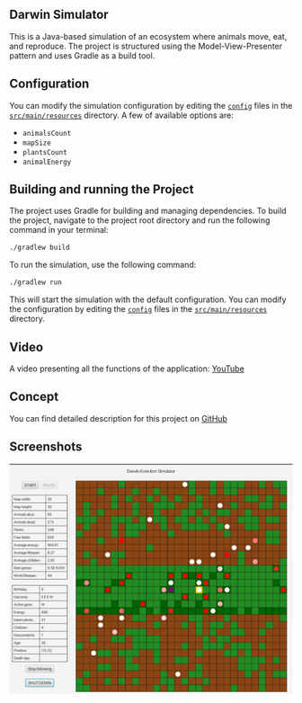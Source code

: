 ## Darwin Simulator

This is a Java-based simulation of an ecosystem where animals move, eat, and reproduce. The project is structured using the Model-View-Presenter pattern and uses Gradle as a build tool.

## Configuration

You can modify the simulation configuration by editing the [`config`](command:_github.copilot.openSymbolInFile?%5B%22src%2Fmain%2Fjava%2Fagh%2Fics%2Foop%2Fsimulation%2FSimulation.java%22%2C%22config%22%5D "src/main/java/agh/ics/oop/simulation/Simulation.java") files in the [`src/main/resources`](command:_github.copilot.openRelativePath?%5B%22src%2Fmain%2Fresources%22%5D "src/main/resources") directory. A few of available options are:

- `animalsCount`
- `mapSize`
- `plantsCount`
- `animalEnergy`

## Building and running the Project

The project uses Gradle for building and managing dependencies. To build the project, navigate to the project root directory and run the following command in your terminal:

```sh
./gradlew build
```

To run the simulation, use the following command:

```sh
./gradlew run
```

This will start the simulation with the default configuration. You can modify the configuration by editing the [`config`](command:_github.copilot.openSymbolInFile?%5B%22src%2Fmain%2Fjava%2Fagh%2Fics%2Foop%2Fsimulation%2FSimulation.java%22%2C%22config%22%5D "src/main/java/agh/ics/oop/simulation/Simulation.java") files in the [`src/main/resources`](command:_github.copilot.openRelativePath?%5B%22src%2Fmain%2Fresources%22%5D "src/main/resources") directory.

## Video

A video presenting all the functions of the application: [YouTube](https://youtu.be/ad2iWNOSuzI)

## Concept

You can find detailed description for this project on [GitHub](https://github.com/Soamid/obiektowe-lab/tree/master/proj)

## Screenshots
![Simulation](screenshots/simulation.png)